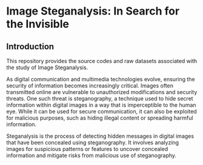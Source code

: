 # Image Steganalysis: In Search for the Invisible
## Introduction 
This repository provides the source codes and raw datasets associated with the study of Image Steganalysis.

As digital communication and multimedia technologies evolve, ensuring the security of information becomes increasingly critical. Images often transmitted online are vulnerable to unauthorized modifications and security threats. One such threat is steganography, a technique used to hide secret information within digital images in a way that is imperceptible to the human eye. While it can be used for secure communication, it can also be exploited for malicious purposes, such as hiding illegal content or spreading harmful information. 

Steganalysis is the process of detecting hidden messages in digital images that have been concealed using steganography. It involves analyzing images for suspicious patterns or features to uncover concealed information and mitigate risks from malicious use of steganography. 





